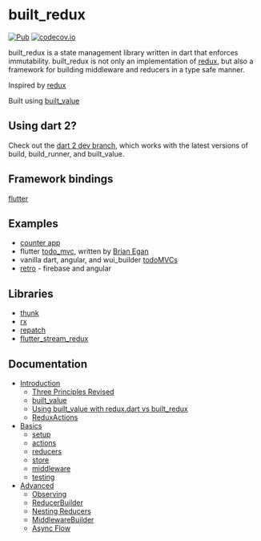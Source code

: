 # built_redux


[![Pub](https://img.shields.io/pub/v/built_redux.svg)](https://pub.dartlang.org/packages/built_redux)
[![codecov.io](http://codecov.io/github/davidmarne/built_redux/coverage.svg?branch=master)](http://codecov.io/github/davidmarne/built_redux?branch=master)

built_redux is a state management library written in dart that enforces immutability.
built_redux is not only an implementation of [redux][redux_git], but also a framework for building middleware and reducers in a type safe manner.

Inspired by [redux][redux_git]

Built using [built_value][built_value_git]

## Using dart 2?
Check out the [dart 2 dev branch](https://github.com/davidmarne/built_redux/tree/dart-2-dev), which works with the latest versions of build, build_runner, and built_value.

## Framework bindings

[flutter]

## Examples

- [counter app](example/example.dart)
- flutter [todo_mvc], written by [Brian Egan]
- vanilla dart, angular, and wui_builder [todoMVCs]
- [retro] - firebase and angular

## Libraries

- [thunk][built_redux_thunk]
- [rx][built_redux_rx]
- [repatch][built_redux_repatch]
- [flutter_stream_redux](https://github.com/long1eu/flutter_stream_redux)

## Documentation

* [Introduction](doc/introduction/README.md)
  * [Three Principles Revised](doc/introduction/three_principles_revised.md)
  * [built_value](doc/introduction/built_value.md)
  * [Using built_value with redux.dart vs built_redux](doc/introduction/built_value_with_redux.md)
  * [ReduxActions](doc/introduction/redux_actions.md)
* [Basics](doc/basics/README.md)
  * [setup](doc/basics/setup.md)
  * [actions](doc/basics/actions.md)
  * [reducers](doc/basics/reducers.md)
  * [store](doc/basics/store.md)
  * [middleware](doc/basics/middleware.md)
  * [testing](doc/basics/testing.md)
* [Advanced](doc/advanced/README.md)
  * [Observing](doc/advanced/observing.md)
  * [ReducerBuilder](doc/advanced/building_reducers.md)
  * [Nesting Reducers](doc/advanced/nested_reducers.md)
  * [MiddlewareBuilder](doc/advanced/building_middleware.md)
  * [Async Flow](doc/advanced/async_flow.md)

[built_value_blog]: https://medium.com/dartlang/darts-built-value-for-immutable-object-models-83e2497922d4

[built_value_git]: https://github.com/google/built_value.dart/

[redux_git]: https://github.com/reactjs/redux

[redux_docs]: http://redux.js.org/

[todoMVCs]: https://github.com/davidmarne/built_redux_todos

[flutter]: https://github.com/davidmarne/flutter_built_redux

[built_redux_thunk]: https://github.com/davidmarne/built_redux_thunk

[built_redux_rx]: https://github.com/davidmarne/built_redux_rx

[built_redux_repatch]: https://github.com/davidmarne/built_redux_repatch

[flutter_built_redux]: https://github.com/davidmarne/flutter_built_redux

[retro]: https://github.com/davidmarne/retro

[todo_mvc]: https://gitlab.com/brianegan/flutter_architecture_samples/tree/master/example/built_redux

[Brian Egan]: https://gitlab.com/brianegan
